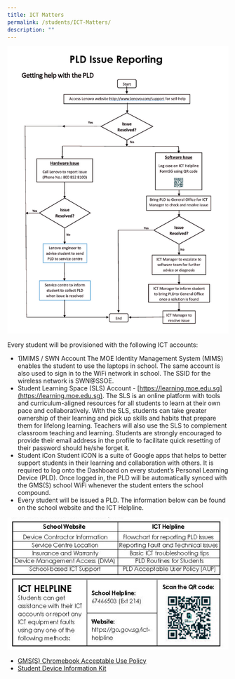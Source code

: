```yaml
---
title: ICT Matters
permalink: /students/ICT-Matters/
description: ""
---
```

![](/images/PLD%20Issue%20Reporting.jpg)

Every student will be provisioned with the following ICT accounts:
* 1)MIMS / SWN Account
The MOE Identity Management System (MIMS) enables the student to use the laptops in school. The same account is also used to sign in to the WiFi network in school. The SSID for the wireless network is SWN@SSOE.
* Student Learning Space (SLS) Account - [https://learning.moe.edu.sg](https://learning.moe.edu.sg). The SLS is an online platform with tools and curriculum-aligned resources for all students to learn at their own pace and collaboratively. With the SLS, students can take greater ownership of their learning and pick up skills and habits that prepare them for lifelong learning. Teachers will also use the SLS to complement classroom teaching and learning. Students are strongly encouraged to provide their email address in the profile to facilitate quick resetting of their password should he/she forget it.
* Student iCon
Student iCON is a suite of Google apps that helps to better support students in their learning and collaboration with others. It is required to log onto the Dashboard on every student’s Personal Learning Device (PLD). Once logged in, the PLD will be automatically synced with the GMS(S) school WiFi
whenever the student enters the school compound.
* Every student will be issued a PLD. The information below can be found on the school website and the ICT Helpline.

![](/images/PLD%20Issue%20Reporting%202.jpg)



*  [ GMS(S) Chromebook Acceptable Use Policy](/files/GMSS-Chromebook-Acceptable-Use-Policy.pdf)
*  [Student Device Information Kit](/files/Student%20Device%20Information%20Kit_23%20Jun%2022.pdf)